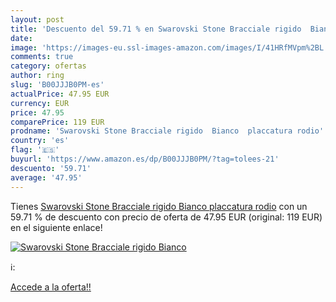 ```yaml
---
layout: post
title: 'Descuento del 59.71 % en Swarovski Stone Bracciale rigido  Bianco'
date: 
image: 'https://images-eu.ssl-images-amazon.com/images/I/41HRfMVpm%2BL._SL200_.jpg'
comments: true
category: ofertas
author: ring
slug: 'B00JJJB0PM-es'
actualPrice: 47.95 EUR
currency: EUR
price: 47.95
comparePrice: 119 EUR
prodname: 'Swarovski Stone Bracciale rigido  Bianco  placcatura rodio'
country: 'es'
flag: '🇪🇸'
buyurl: 'https://www.amazon.es/dp/B00JJJB0PM/?tag=tolees-21'
descuento: '59.71'
average: '47.95'
---
```


Tienes [Swarovski Stone Bracciale rigido  Bianco  placcatura rodio](https://www.amazon.es/dp/B00JJJB0PM/?tag=tolees-21) con un 59.71 % de descuento con precio de oferta de 47.95 EUR (original: 119 EUR) en el siguiente enlace!

[![Swarovski Stone Bracciale rigido  Bianco](https://images-eu.ssl-images-amazon.com/images/I/41HRfMVpm%2BL._SL200_.jpg)](https://www.amazon.es/dp/B00JJJB0PM/?tag=tolees-21)

ℹ️:


[Accede a la oferta!!](https://www.amazon.es/dp/B00JJJB0PM/?tag=tolees-21)
